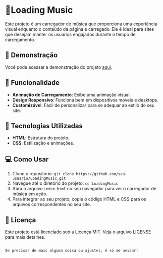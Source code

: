 # 🎼Loading Music
Este projeto é um carregador de música que proporciona uma experiência visual enquanto o conteúdo da página é carregado. Ele é ideal para sites que desejam manter os usuários engajados durante o tempo de carregamento.

## 🎥 Demonstração
Você pode acessar a demonstração do projeto [aqui](https://jenifercmarques.github.io/LoadingMusic/).

## 🎨 Funcionalidade
- **Animação de Carregamento**: Exibe uma animação visual.
- **Design Responsivo**: Funciona bem em dispositivos móveis e desktops.
- **Customizável**: Fácil de personalizar para se adequar ao estilo do seu site.

## 🚀 Tecnologias Utilizadas
- **HTML**: Estrutura do projeto.
- **CSS**: Estilização e animações.

## 💻 Como Usar
1. Clone o repositório:
        ``git clone https://github.com/seu-usuario/LoadingMusic.git``
2. Navegue até o diretório do projeto:
        ``cd LoadingMusic``
3. Abra o arquivo `index.html` no seu navegador para ver o carregador de música em ação.
4. Para integrar ao seu projeto, copie o código HTML e CSS para os arquivos correspondentes no seu site.

## 📝 Licença
Este projeto está licenciado sob a Licença MIT. Veja o arquivo [LICENSE](LICENSE) para mais detalhes.
```

Se precisar de mais alguma coisa ou ajustes, é só me avisar!
